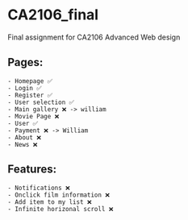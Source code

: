 # CA2106_final

Final assignment for CA2106 Advanced Web design

## Pages:

    - Homepage ✅
    - Login ✅
    - Register ✅
    - User selection ✅
    - Main gallery ❌ -> william
    - Movie Page ❌
    - User ✅
    - Payment ❌ -> William 
    - About ❌
    - News ❌

## Features:

    - Notifications ❌
    - Onclick film information ❌
    - Add item to my list ❌
    - Infinite horizonal scroll ❌

